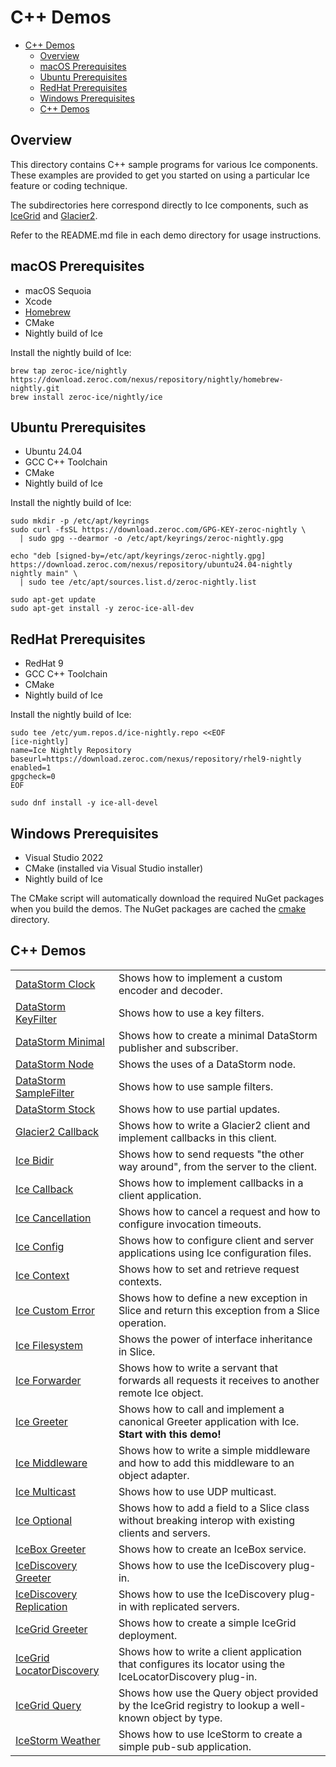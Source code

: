 # C++ Demos

- [C++ Demos](#c-demos)
  - [Overview](#overview)
  - [macOS Prerequisites](#macos-prerequisites)
  - [Ubuntu Prerequisites](#ubuntu-prerequisites)
  - [RedHat Prerequisites](#redhat-prerequisites)
  - [Windows Prerequisites](#windows-prerequisites)
  - [C++ Demos](#c-demos-1)

## Overview

This directory contains C++ sample programs for various Ice components. These examples
are provided to get you started on using a particular Ice feature or coding technique.

The subdirectories here correspond directly to Ice components, such as
[IceGrid](./IceGrid) and [Glacier2](./Glacier2).

Refer to the README.md file in each demo directory for usage instructions.

## macOS Prerequisites

- macOS Sequoia
- Xcode
- [Homebrew](https://brew.sh)
- CMake
- Nightly build of Ice

Install the nightly build of Ice:

```shell
brew tap zeroc-ice/nightly  https://download.zeroc.com/nexus/repository/nightly/homebrew-nightly.git
brew install zeroc-ice/nightly/ice
```

## Ubuntu Prerequisites

- Ubuntu 24.04
- GCC C++ Toolchain
- CMake
- Nightly build of Ice

Install the nightly build of Ice:

```shell
sudo mkdir -p /etc/apt/keyrings
sudo curl -fsSL https://download.zeroc.com/GPG-KEY-zeroc-nightly \
  | sudo gpg --dearmor -o /etc/apt/keyrings/zeroc-nightly.gpg

echo "deb [signed-by=/etc/apt/keyrings/zeroc-nightly.gpg] https://download.zeroc.com/nexus/repository/ubuntu24.04-nightly nightly main" \
  | sudo tee /etc/apt/sources.list.d/zeroc-nightly.list

sudo apt-get update
sudo apt-get install -y zeroc-ice-all-dev
```

## RedHat Prerequisites

- RedHat 9
- GCC C++ Toolchain
- CMake
- Nightly build of Ice

Install the nightly build of Ice:

```shell
sudo tee /etc/yum.repos.d/ice-nightly.repo <<EOF
[ice-nightly]
name=Ice Nightly Repository
baseurl=https://download.zeroc.com/nexus/repository/rhel9-nightly
enabled=1
gpgcheck=0
EOF

sudo dnf install -y ice-all-devel
```

## Windows Prerequisites

- Visual Studio 2022
- CMake (installed via Visual Studio installer)
- Nightly build of Ice

The CMake script will automatically download the required NuGet packages when you
build the demos. The NuGet packages are cached the [cmake](./cmake) directory.

## C++ Demos

|                                                         |                                                                                                           |
| ------------------------------------------------------- | --------------------------------------------------------------------------------------------------------- |
| [DataStorm Clock](./DataStorm/clock/)                   | Shows how to implement a custom encoder and decoder.                                                      |
| [DataStorm KeyFilter](./DataStorm/keyFilter/)           | Shows how to use a key filters.                                                                           |
| [DataStorm Minimal](./DataStorm/minimal/)               | Shows how to create a minimal DataStorm publisher and subscriber.                                         |
| [DataStorm Node](./DataStorm/node/)                     | Shows the uses of a DataStorm node.                                                                       |
| [DataStorm SampleFilter](./DataStorm/sampleFilter/)     | Shows how to use sample filters.                                                                          |
| [DataStorm Stock](./DataStorm/stock/)                   | Shows how to use partial updates.                                                                         |
| [Glacier2 Callback](./Glacier2/callback/)               | Shows how to write a Glacier2 client and implement callbacks in this client.                              |
| [Ice Bidir](./Ice/bidir/)                               | Shows how to send requests "the other way around", from the server to the client.                         |
| [Ice Callback](./Ice/callback/)                         | Shows how to implement callbacks in a client application.                                                 |
| [Ice Cancellation](./Ice/cancellation/)                 | Shows how to cancel a request and how to configure invocation timeouts.                                   |
| [Ice Config](./Ice/config/)                             | Shows how to configure client and server applications using Ice configuration files.                      |
| [Ice Context](./Ice/context/)                           | Shows how to set and retrieve request contexts.                                                           |
| [Ice Custom Error](./Ice/customError/)                  | Shows how to define a new exception in Slice and return this exception from a Slice operation.            |
| [Ice Filesystem](./Ice/filesystem/)                     | Shows the power of interface inheritance in Slice.                                                        |
| [Ice Forwarder](./Ice/forwarder/)                       | Shows how to write a servant that forwards all requests it receives to another remote Ice object.         |
| [Ice Greeter](./Ice/greeter/)                           | Shows how to call and implement a canonical Greeter application with Ice. **Start with this demo!**       |
| [Ice Middleware](./Ice/middleware/)                     | Shows how to write a simple middleware and how to add this middleware to an object adapter.               |
| [Ice Multicast](./Ice/multicast/)                       | Shows how to use UDP multicast.                                                                           |
| [Ice Optional](./Ice/optional/)                         | Shows how to add a field to a Slice class without breaking interop with existing clients and servers.     |
| [IceBox Greeter](./IceBox/greeter/)                     | Shows how to create an IceBox service.                                                                    |
| [IceDiscovery Greeter](./IceDiscovery/greeter)          | Shows how to use the IceDiscovery plug-in.                                                                |
| [IceDiscovery Replication](./IceDiscovery/replication/) | Shows how to use the IceDiscovery plug-in with replicated servers.                                        |
| [IceGrid Greeter](./IceGrid/greeter/)                   | Shows how to create a simple IceGrid deployment.                                                          |
| [IceGrid LocatorDiscovery](./IceGrid/locatorDiscovery/) | Shows how to write a client application that configures its locator using the IceLocatorDiscovery plug-in.|
| [IceGrid Query](./IceGrid/query/)                       | Shows how use the Query object provided by the IceGrid registry to lookup a well-known object by type.    |
| [IceStorm Weather](./IceStorm/weather/)                 | Shows how to use IceStorm to create a simple pub-sub application.                                         |

